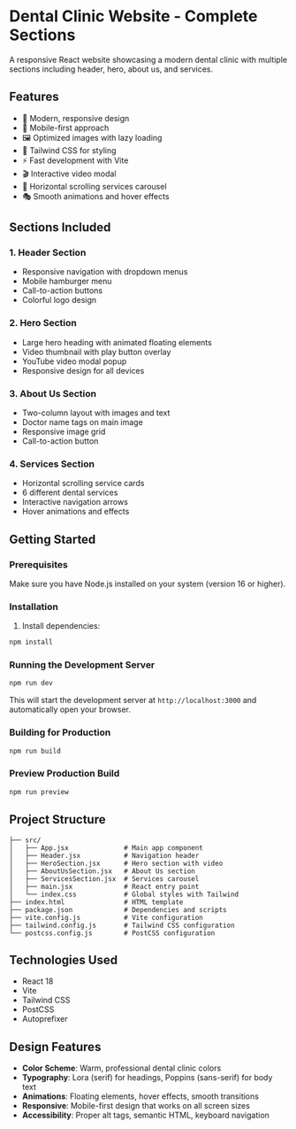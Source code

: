 # Dental Clinic Website - Complete Sections

A responsive React website showcasing a modern dental clinic with multiple sections including header, hero, about us, and services.

## Features

- 🎨 Modern, responsive design
- 📱 Mobile-first approach
- 🖼️ Optimized images with lazy loading
- 🎯 Tailwind CSS for styling
- ⚡ Fast development with Vite
- 🎬 Interactive video modal
- 🎠 Horizontal scrolling services carousel
- 🎭 Smooth animations and hover effects

## Sections Included

### 1. **Header Section**
- Responsive navigation with dropdown menus
- Mobile hamburger menu
- Call-to-action buttons
- Colorful logo design

### 2. **Hero Section**
- Large hero heading with animated floating elements
- Video thumbnail with play button overlay
- YouTube video modal popup
- Responsive design for all devices

### 3. **About Us Section**
- Two-column layout with images and text
- Doctor name tags on main image
- Responsive image grid
- Call-to-action button

### 4. **Services Section**
- Horizontal scrolling service cards
- 6 different dental services
- Interactive navigation arrows
- Hover animations and effects

## Getting Started

### Prerequisites

Make sure you have Node.js installed on your system (version 16 or higher).

### Installation

1. Install dependencies:
```bash
npm install
```

### Running the Development Server

```bash
npm run dev
```

This will start the development server at `http://localhost:3000` and automatically open your browser.

### Building for Production

```bash
npm run build
```

### Preview Production Build

```bash
npm run preview
```

## Project Structure

```
├── src/
│   ├── App.jsx              # Main app component
│   ├── Header.jsx           # Navigation header
│   ├── HeroSection.jsx      # Hero section with video
│   ├── AboutUsSection.jsx   # About Us section
│   ├── ServicesSection.jsx  # Services carousel
│   ├── main.jsx             # React entry point
│   └── index.css            # Global styles with Tailwind
├── index.html               # HTML template
├── package.json             # Dependencies and scripts
├── vite.config.js           # Vite configuration
├── tailwind.config.js       # Tailwind CSS configuration
└── postcss.config.js        # PostCSS configuration
```

## Technologies Used

- React 18
- Vite
- Tailwind CSS
- PostCSS
- Autoprefixer

## Design Features

- **Color Scheme**: Warm, professional dental clinic colors
- **Typography**: Lora (serif) for headings, Poppins (sans-serif) for body text
- **Animations**: Floating elements, hover effects, smooth transitions
- **Responsive**: Mobile-first design that works on all screen sizes
- **Accessibility**: Proper alt tags, semantic HTML, keyboard navigation 